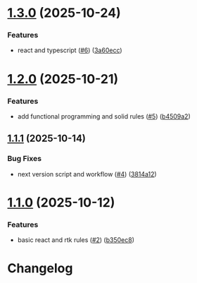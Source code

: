 # [1.3.0](https://github.com/MauroCicerchia/cursor-rules/compare/1.2.0...1.3.0) (2025-10-24)


### Features

* react and typescript ([#6](https://github.com/MauroCicerchia/cursor-rules/issues/6)) ([3a60ecc](https://github.com/MauroCicerchia/cursor-rules/commit/3a60ecc9ec72934184ca7231f55709795868e091))

# [1.2.0](https://github.com/MauroCicerchia/cursor-rules/compare/1.1.1...1.2.0) (2025-10-21)


### Features

* add functional programming and solid rules ([#5](https://github.com/MauroCicerchia/cursor-rules/issues/5)) ([b4509a2](https://github.com/MauroCicerchia/cursor-rules/commit/b4509a258d5de18be5ccd369ee2c58c1712ca376))

## [1.1.1](https://github.com/MauroCicerchia/cursor-rules/compare/1.1.0...1.1.1) (2025-10-14)


### Bug Fixes

* next version script and workflow ([#4](https://github.com/MauroCicerchia/cursor-rules/issues/4)) ([3814a12](https://github.com/MauroCicerchia/cursor-rules/commit/3814a125d43f94fe43412229e030c97e99cf15aa))

# [1.1.0](https://github.com/MauroCicerchia/cursor-rules/compare/1.0.0...1.1.0) (2025-10-12)


### Features

* basic react and rtk rules ([#2](https://github.com/MauroCicerchia/cursor-rules/issues/2)) ([b350ec8](https://github.com/MauroCicerchia/cursor-rules/commit/b350ec8ccbf68d38029db5a8ccd3bf433f813c04))

# Changelog
